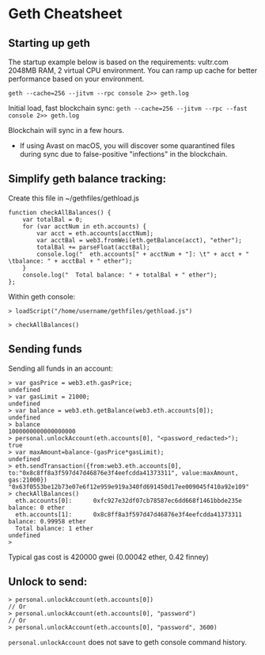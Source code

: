 # Geth Cheatsheet

## Starting up geth

The startup example below is based on the requirements: vultr.com 2048MB RAM, 2 virtual CPU environment. You can ramp up cache for better performance based on your environment.

`geth --cache=256 --jitvm --rpc console 2>> geth.log`

Initial load, fast blockchain sync:
`geth --cache=256 --jitvm --rpc --fast console 2>> geth.log`

Blockchain will sync in a few hours.

 * If using Avast on macOS, you will discover some quarantined files during sync due to false-positive "infections" in the blockchain.

## Simplify geth balance tracking:

Create this file in ~/gethfiles/gethload.js

```
function checkAllBalances() {
    var totalBal = 0;
    for (var acctNum in eth.accounts) {
        var acct = eth.accounts[acctNum];
        var acctBal = web3.fromWei(eth.getBalance(acct), "ether");
        totalBal += parseFloat(acctBal);
        console.log("  eth.accounts[" + acctNum + "]: \t" + acct + " \tbalance: " + acctBal + " ether");
    }
    console.log("  Total balance: " + totalBal + " ether");
};
```

Within geth console:

`> loadScript("/home/username/gethfiles/gethload.js")`

`> checkAllBalances()`

## Sending funds

Sending all funds in an account:

```
> var gasPrice = web3.eth.gasPrice;
undefined
> var gasLimit = 21000;
undefined
> var balance = web3.eth.getBalance(web3.eth.accounts[0]);
undefined
> balance
1000000000000000000
> personal.unlockAccount(eth.accounts[0], "<password_redacted>");
true
> var maxAmount=balance-(gasPrice*gasLimit);
undefined
> eth.sendTransaction({from:web3.eth.accounts[0], to:"0x8c8ff8a3f597d47d46876e3f4eefcdda41373311", value:maxAmount, gas:21000})
"0x63f0553be12b73e07e6f12e959e919a340fd691450d17ee009045f410a92e109"
> checkAllBalances()
  eth.accounts[0]:      0xfc927e32df07cb78587ec6dd668f1461bbde235e      balance: 0 ether
  eth.accounts[1]:      0x8c8ff8a3f597d47d46876e3f4eefcdda41373311      balance: 0.99958 ether
  Total balance: 1 ether
undefined
> 
```
Typical gas cost is 420000 gwei (0.00042 ether, 0.42 finney)

## Unlock to send:
```
> personal.unlockAccount(eth.accounts[0])
// Or
> personal.unlockAccount(eth.accounts[0], "password")
// Or
> personal.unlockAccount(eth.accounts[0], "password", 3600)
```

`personal.unlockAccount` does not save to geth console command history.
